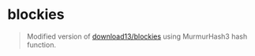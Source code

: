 # blockies

> Modified version of [download13/blockies](https://github.com/download13/blockies) using MurmurHash3 hash function.